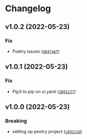 # Changelog

<!--next-version-placeholder-->

## v1.0.2 (2022-05-23)
### Fix
* Poetry issues ([`d847a6f`](https://github.com/crisadasme/template/commit/d847a6f3a2b2fa39df6edc684586a7070a3631a6))

## v1.0.1 (2022-05-23)
### Fix
* Pip3 to pip on ci.yaml ([`3801227`](https://github.com/crisadasme/template/commit/3801227f137ead55d2729e2c165a548514427e6e))

## v1.0.0 (2022-05-23)
### Breaking
* setting up peotry project ([`c032c2d`](https://github.com/crisadasme/template/commit/c032c2d90f651b4a35cc8fc7744317139b6dd4de))
